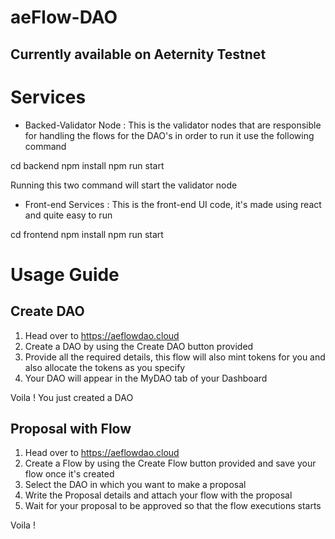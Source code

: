 # aeFlow-DAO

## Currently available on Aeternity Testnet 

# Services 



- Backed-Validator Node : This is the validator nodes that are responsible for handling the flows for the DAO's in order to run it use the following command 
  
cd backend
npm install
npm run start

Running this two command will start the  validator node

- Front-end Services : This is the front-end UI code, it's made using react and quite easy to run 

cd frontend
npm install 
npm run start



# Usage Guide 

## Create DAO

1) Head over to https://aeflowdao.cloud
2) Create a DAO by using the Create DAO button provided
3) Provide all the required details, this flow will also mint tokens for you and also allocate the tokens as you specify
4) Your DAO will appear in the MyDAO tab of your Dashboard 

Voila ! You just created a DAO


## Proposal with Flow


1) Head over to https://aeflowdao.cloud
2) Create a Flow by using the Create Flow button provided and save your flow once it's created 
3) Select the DAO in which you want to make a proposal
4) Write the Proposal details and attach your flow with the proposal
5) Wait for your proposal to be approved so that the flow executions starts 


Voila !
